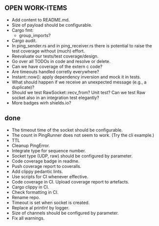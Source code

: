 ## OPEN WORK-ITEMS

- Add content to README.md.
- Size of payload should be configurable.
- Cargo fmt:
  - group_imports?
- Cargo audit.
- In ping_sender.rs and in ping_receiver.rs there is potential to raise the test coverage without (much) effort.
- Reevaluate our tests/test coverage/design.
- Go over all TODOs in code and resolve or delete.
- Can we have coverage of the extern c code?
- Are timeouts handled corretly everywhere?
- Instant::now(): apply dependency inversion and mock it in tests.
- What should happen if we receive an unexpected message (e.g., a duplicate)?
- Should we test RawSocket::recv_from? Unit test? Can we test Raw socket also in an integration test elegantly?
- More badges wirh shields.io?

## done

- The timeout time of the socket should be configurable.
- The count in PingRunner does not seem to work. (Try the cli example.)
- TTL
- Cleanup PingError.
- Integrate type for sequence number.
- Socket type (UDP, raw) should be configured by parameter.
- Code coverage badge in readme.
- Push coverage report to coveralls.
- Add clippy pedantic lints.
- Use scripts for CI whenever effective.
- Code coverage in CI. Upload coverage report to artefacts.
- Cargo clippy in CI.
- Check formatting in CI.
- Rename repo.
- Timeout is set when socket is created.
- Replace al println! by logger.
- Size of channels should be configured by parameter.
- Fix all warnings.
